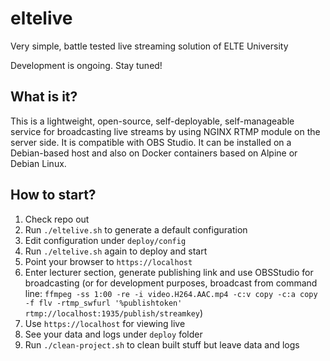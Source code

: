# eltelive

Very simple, battle tested live streaming solution of ELTE University

Development is ongoing. Stay tuned!

## What is it?

This is a lightweight, open-source, self-deployable, self-manageable service for broadcasting live streams
by using NGINX RTMP module on the server side.
It is compatible with OBS Studio.
It can be installed on a Debian-based host and also on Docker containers based on Alpine or Debian Linux.

## How to start?

 1. Check repo out
 2. Run `./eltelive.sh` to generate a default configuration
 3. Edit configuration under `deploy/config`
 4. Run `./eltelive.sh` again to deploy and start
 5. Point your browser to `https://localhost`
 6. Enter lecturer section, generate publishing link and use OBSStudio for broadcasting (or for development purposes, broadcast from command line: `ffmpeg -ss 1:00 -re -i video.H264.AAC.mp4 -c:v copy -c:a copy -f flv -rtmp_swfurl '%publishtoken' rtmp://localhost:1935/publish/streamkey`)
 7. Use `https://localhost` for viewing live
 8. See your data and logs under `deploy` folder
 9. Run `./clean-project.sh` to clean built stuff but leave data and logs
